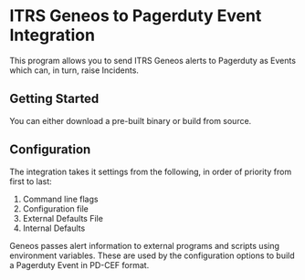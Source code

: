 # ITRS Geneos to Pagerduty Event Integration

This program allows you to send ITRS Geneos alerts to Pagerduty as Events which can, in turn, raise Incidents.

## Getting Started

You can either download a pre-built binary or build from source.

## Configuration

The integration takes it settings from the following, in order of priority from first to last:

1. Command line flags
2. Configuration file
3. External Defaults File
4. Internal Defaults

Geneos passes alert information to external programs and scripts using environment variables. These are used by the configuration options to build a Pagerduty Event in PD-CEF format.


